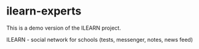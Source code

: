 # ilearn-experts

This is a demo version of the ILEARN project.

ILEARN - social network for schools (tests, messenger, notes, news feed)

